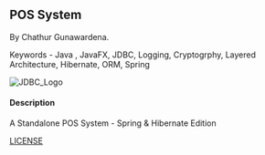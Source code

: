 ## POS System

By Chathur Gunawardena.

Keywords - Java , JavaFX, JDBC, Logging, Cryptogrphy, Layered Architecture, Hibernate, ORM, Spring

![JDBC_Logo](https://upload.wikimedia.org/wikipedia/en/thumb/3/30/Java_programming_language_logo.svg/141px-Java_programming_language_logo.svg.png)

#### Description

A Standalone POS System - Spring & Hibernate Edition

[LICENSE](LICENSE)
